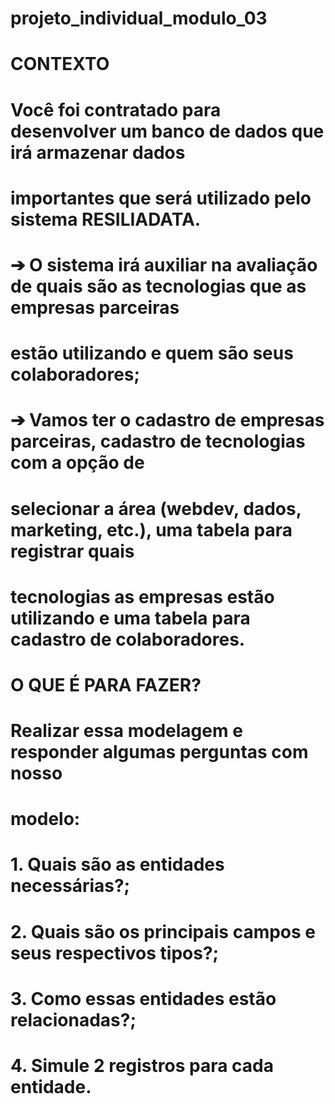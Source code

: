 # projeto_individual_modulo_03
 
 
# CONTEXTO
 
# Você foi contratado para desenvolver um banco de dados que irá armazenar dados
# importantes que será utilizado pelo sistema RESILIADATA.
# ➔ O sistema irá auxiliar na avaliação de quais são as tecnologias que as empresas parceiras
# estão utilizando e quem são seus colaboradores;
# ➔ Vamos ter o cadastro de empresas parceiras, cadastro de tecnologias com a opção de
# selecionar a área (webdev, dados, marketing, etc.), uma tabela para registrar quais
# tecnologias as empresas estão utilizando e uma tabela para cadastro de colaboradores.
 
 
# O QUE É PARA FAZER?

# Realizar essa modelagem e responder algumas perguntas com nosso
# modelo:
# 1. Quais são as entidades necessárias?;
# 2. Quais são os principais campos e seus respectivos tipos?;
# 3. Como essas entidades estão relacionadas?;
# 4. Simule 2 registros para cada entidade.
